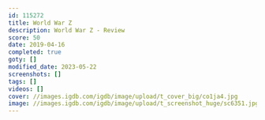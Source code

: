 ```yaml
---
id: 115272
title: World War Z
description: World War Z - Review
score: 50
date: 2019-04-16
completed: true
goty: []
modified_date: 2023-05-22
screenshots: []
tags: []
videos: []
cover: //images.igdb.com/igdb/image/upload/t_cover_big/co1ja4.jpg
image: //images.igdb.com/igdb/image/upload/t_screenshot_huge/sc6351.jpg
---
```

